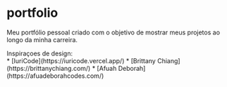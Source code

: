 # portfolio
<p>Meu portfólio pessoal criado com o objetivo de mostrar meus projetos ao longo da minha carreira.</p>

<p>Inspiraçoes de design:<br>
* [IuriCode](https://iuricode.vercel.app/)
* [Brittany Chiang](https://brittanychiang.com/)
* [Afuah Deborah](https://afuadeborahcodes.com/)
</p>


